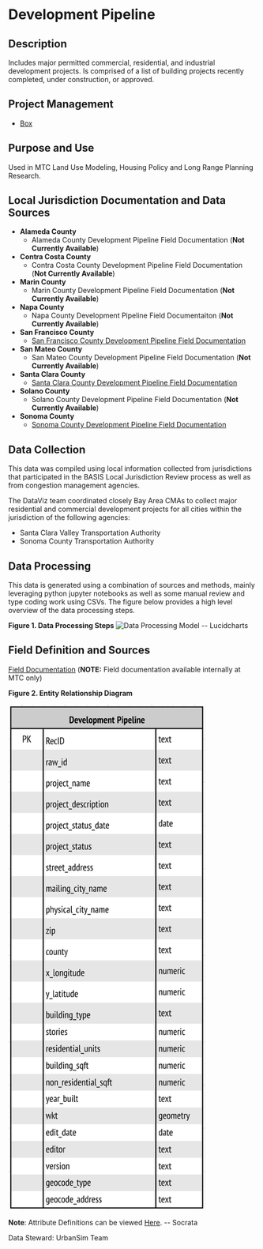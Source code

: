 # Development Pipeline

## Description
Includes major permitted commercial, residential, and industrial development projects. Is comprised of a list of building projects recently completed, under construction, or approved.

## Project Management

- [Box](https://mtcdrive.box.com/s/zhrj6w8rle80mjyrez6v6s0fsu1yen35)

## Purpose and Use  
Used in MTC Land Use Modeling, Housing Policy and Long Range Planning Research.

## Local Jurisdiction Documentation and Data Sources

* **Alameda County**
   * Alameda County Development Pipeline Field Documentation (**Not Currently Available**)
* **Contra Costa County**
   * Contra Costa County Development Pipeline Field Documentation (**Not Currently Available**)
* **Marin County**
   * Marin County Development Pipeline Field Documentation (**Not Currently Available**)
* **Napa County**
   * Napa County Development Pipeline Field Documentaiton (**Not Currently Available**)
* **San Francisco County**
   * [San Francisco County Development Pipeline Field Documentation](https://mtcdrive.box.com/s/b1k5nturqhafihh9tlc8vi4pyvvmexld)
* **San Mateo County**
   * San Mateo County Development Pipeline Field Documentation (**Not Currently Available**)
* **Santa Clara County**
   * [Santa Clara County Development Pipeline Field Documentation](https://mtcdrive.box.com/s/r4jh6f95zukfquoujwr247znt0lj1xl2)
* **Solano County**
   * Solano County Development Pipeline Field Documentation (**Not Currently Available**)
* **Sonoma County**
   * [Sonoma County Development Pipeline Field Documentation](https://mtcdrive.box.com/s/5u7i2ga05sk6tf2aa6a96kfbd64e8c48)

## Data Collection
This data was compiled using local information collected from jurisdictions that participated in the BASIS Local Jurisdiction Review process as well as from congestion management agencies. 

The DataViz team coordinated closely Bay Area CMAs to collect major residential and commercial development projects for all cities within the jurisdiction of the following agencies:

* Santa Clara Valley Transportation Authority
* Sonoma County Transportation Authority

## Data Processing
This data is generated using a combination of sources and methods, mainly leveraging python jupyter notebooks as well as some manual review and type coding work using CSVs. The figure below provides a high level overview of the data processing steps.  

**Figure 1. Data Processing Steps**
![Data Processing Model]() -- Lucidcharts 

## Field Definition and Sources

[Field Documentation](https://mtcdrive.box.com/s/slp5kwmta11sp5apkdxwbe2gyqgarz97) (**NOTE:** Field documentation available internally at MTC only)

**Figure 2. Entity Relationship Diagram**

![Data_Model](files/Development_Pipeline_ERD.png)


**Note**:
Attribute Definitions can be viewed [Here](). -- Socrata

Data Steward: UrbanSim Team